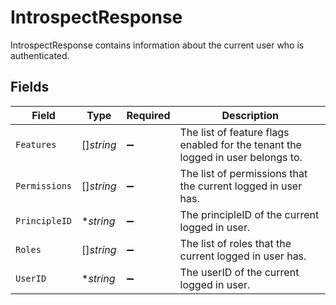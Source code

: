 # IntrospectResponse

IntrospectResponse contains information about the current user who is authenticated.


## Fields

| Field                                                                           | Type                                                                            | Required                                                                        | Description                                                                     |
| ------------------------------------------------------------------------------- | ------------------------------------------------------------------------------- | ------------------------------------------------------------------------------- | ------------------------------------------------------------------------------- |
| `Features`                                                                      | []*string*                                                                      | :heavy_minus_sign:                                                              | The list of feature flags enabled for the tenant the logged in user belongs to. |
| `Permissions`                                                                   | []*string*                                                                      | :heavy_minus_sign:                                                              | The list of permissions that the current logged in user has.                    |
| `PrincipleID`                                                                   | **string*                                                                       | :heavy_minus_sign:                                                              | The principleID of the current logged in user.                                  |
| `Roles`                                                                         | []*string*                                                                      | :heavy_minus_sign:                                                              | The list of roles that the current logged in user has.                          |
| `UserID`                                                                        | **string*                                                                       | :heavy_minus_sign:                                                              | The userID of the current logged in user.                                       |
